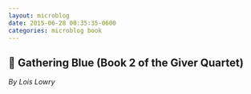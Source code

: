 ```yaml
---
layout: microblog
date: 2015-06-28 00:35:35-0600
categories: microblog book
---
```

## 📖 Gathering Blue (Book 2 of the Giver Quartet)
*By Lois Lowry*